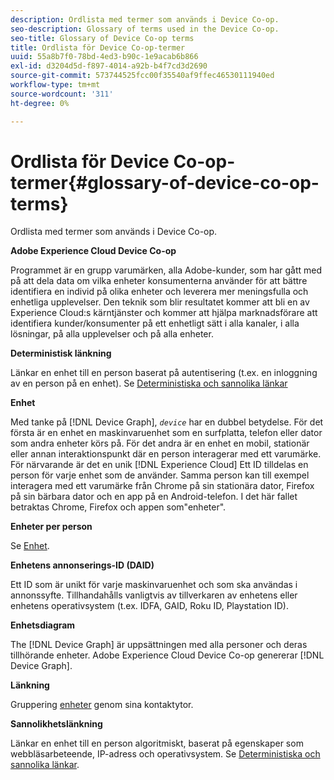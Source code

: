 ```yaml
---
description: Ordlista med termer som används i Device Co-op.
seo-description: Glossary of terms used in the Device Co-op.
seo-title: Glossary of Device Co-op terms
title: Ordlista för Device Co-op-termer
uuid: 55a8b7f0-78bd-4ed3-b90c-1e9acab6b866
exl-id: d3204d5d-f897-4014-a92b-b4f7cd3d2690
source-git-commit: 573744525fcc00f35540af9ffec46530111940ed
workflow-type: tm+mt
source-wordcount: '311'
ht-degree: 0%

---
```


# Ordlista för Device Co-op-termer{#glossary-of-device-co-op-terms}

Ordlista med termer som används i Device Co-op.

**Adobe Experience Cloud Device Co-op**

Programmet är en grupp varumärken, alla Adobe-kunder, som har gått med på att dela data om vilka enheter konsumenterna använder för att bättre identifiera en individ på olika enheter och leverera mer meningsfulla och enhetliga upplevelser. Den teknik som blir resultatet kommer att bli en av Experience Cloud:s kärntjänster och kommer att hjälpa marknadsförare att identifiera kunder/konsumenter på ett enhetligt sätt i alla kanaler, i alla lösningar, på alla upplevelser och på alla enheter.

**Deterministisk länkning**

Länkar en enhet till en person baserat på autentisering (t.ex. en inloggning av en person på en enhet). Se [Deterministiska och sannolika länkar](processes/links.md#concept-58bb7ab25f904f5f98d645e35205c931)

**Enhet**

Med tanke på [!DNL Device Graph], *`device`* har en dubbel betydelse. För det första är en enhet en maskinvaruenhet som en surfplatta, telefon eller dator som andra enheter körs på. För det andra är en enhet en mobil, stationär eller annan interaktionspunkt där en person interagerar med ett varumärke. För närvarande är det en unik [!DNL Experience Cloud] Ett ID tilldelas en person för varje enhet som de använder. Samma person kan till exempel interagera med ett varumärke från Chrome på sin stationära dator, Firefox på sin bärbara dator och en app på en Android-telefon. I det här fallet betraktas Chrome, Firefox och appen som&quot;enheter&quot;.

**Enheter per person**

Se [Enhet](glossary.md#glossentry-5690d9a245634214b91890156e216950).

**Enhetens annonserings-ID (DAID)**

Ett ID som är unikt för varje maskinvaruenhet och som ska användas i annonssyfte. Tillhandahålls vanligtvis av tillverkaren av enhetens eller enhetens operativsystem (t.ex. IDFA, GAID, Roku ID, Playstation ID).

**Enhetsdiagram**

The [!DNL Device Graph] är uppsättningen med alla personer och deras tillhörande enheter. Adobe Experience Cloud Device Co-op genererar [!DNL Device Graph].

**Länkning**

Gruppering [enheter](glossary.md#glossentry-5690d9a245634214b91890156e216950) genom sina kontaktytor.

**Sannolikhetslänkning**

Länkar en enhet till en person algoritmiskt, baserat på egenskaper som webbläsarbeteende, IP-adress och operativsystem. Se [Deterministiska och sannolika länkar](processes/links.md#concept-58bb7ab25f904f5f98d645e35205c931).
